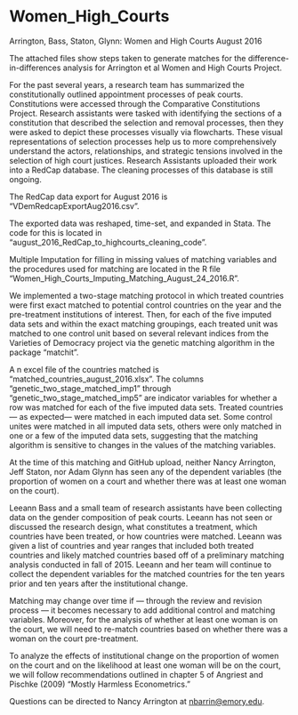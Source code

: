 # Women_High_Courts
Arrington, Bass, Staton, Glynn: Women and High Courts
August 2016

The attached files show steps taken to generate matches for the difference-in-differences analysis for Arrington et al Women and High Courts Project.

For the past several years, a research team has summarized the constitutionally outlined  appointment processes of peak courts. Constitutions were accessed through the Comparative Constitutions Project. Research assistants were tasked with identifying the sections of a constitution that described the selection and removal processes, then they were asked to depict these processes visually via flowcharts. These visual representations of selection processes help us to more comprehensively understand the actors, relationships, and strategic tensions involved in the selection of high court justices. Research Assistants uploaded their work into a RedCap database. The cleaning processes of this database is still ongoing. 

The RedCap data export for August 2016 is “VDemRedcapExportAug2016.csv”.


The exported data was reshaped, time-set, and expanded in Stata. The code for this is located in “august_2016_RedCap_to_highcourts_cleaning_code”.

Multiple Imputation for filling in missing values of matching variables and the procedures used for matching are located in the R file “Women_High_Courts_Imputing_Matching_August_24_2016.R”.

We implemented a two-stage matching protocol in which treated countries were first exact matched to potential control countries on the year and the pre-treatment institutions of interest. Then, for each of the five imputed data sets and within the exact matching groupings, each treated unit was matched to one control unit based on several relevant indices from the Varieties of Democracy project via the genetic matching algorithm in the package “matchit”.

A n excel file of the countries matched is “matched_countries_august_2016.xlsx”. The columns “genetic_two_stage_matched_imp1” through “genetic_two_stage_matched_imp5” are indicator variables for whether a row was matched for each of the five imputed data sets. Treated countries — as expected— were matched in each imputed data set.  Some control unites were matched in all imputed data sets, others were only matched in one or a few of the imputed data sets, suggesting that the matching algorithm is sensitive to changes in the values of the matching variables. 

At the time of this matching and GitHub upload, neither Nancy Arrington, Jeff Staton, nor Adam Glynn has seen any of the dependent variables (the proportion of women on a court and whether there was at least one woman on the court).

Leeann Bass and a small team of research assistants have been collecting data on the gender composition of peak courts. Leeann has not seen or discussed the research design, what constitutes a treatment, which countries have been treated, or how countries were matched. Leeann was given a list of countries and year ranges that included both treated countries and likely matched countries based off of a preliminary matching analysis conducted in fall of 2015.  Leeann and her team will continue to collect the dependent variables for the matched countries for the ten years prior and ten years after the institutional change.

Matching may change over time if — through the review and revision process — it becomes necessary to add additional control and matching variables. Moreover, for the analysis of whether at least one woman is on the court, we will need to re-match countries based on whether there was a woman on the court pre-treatment. 

To analyze the effects of institutional change on the proportion of women on the court and on the likelihood at least one woman will be on the court, we will follow recommendations outlined in chapter 5 of  Angriest and Pischke (2009) “Mostly Harmless Econometrics.”

Questions can be directed to Nancy Arrington at nbarrin@emory.edu.











